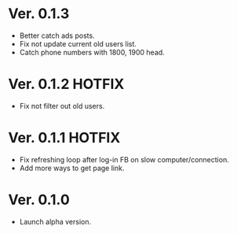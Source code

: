 # Ver. 0.1.3
- Better catch ads posts.
- Fix not update current old users list.
- Catch phone numbers with 1800, 1900 head.

# Ver. 0.1.2 HOTFIX
- Fix not filter out old users.

# Ver. 0.1.1 HOTFIX
- Fix refreshing loop after log-in FB on slow computer/connection.
- Add more ways to get page link.

# Ver. 0.1.0
- Launch alpha version.